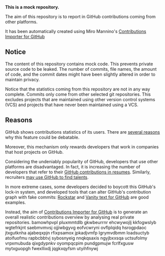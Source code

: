 **This is a mock repository.** 

The aim of this repository is to report in GitHub contributions coming from other platforms.

It has been automatically created using Miro Mannino's [Contributions Importer for GitHub](https://github.com/miromannino/contributions-importer-for-github)

## Notice

The content of this repository contains mock code. This prevents private source code to be leaked. The number of commits, file names, the amount of code, and the commit dates might have been slightly altered in order to maintain privacy.

Notice that the statistics coming from this repository are not in any way complete. Commits only come from other selected git repositories. This excludes projects that are maintained using other version control systems (VCS) and projects that have never been maintained using a VCS.

## Reasons

GitHub shows contributions statistics of its users. There are [several reasons](https://github.com/isaacs/github/issues/627) why this feature could be debatable.

Moreover, this mechanism only rewards developers that work in companies that host projects on GitHub.

Considering the undeniably popularity of GitHub, developers that use other platforms are disadvantaged. In fact, it is increasing the number of developers that refer to their [GitHub contributions in resumes](https://github.com/resume/resume.github.com). Similarly, recruiters [may use GitHub to find talents](https://www.socialtalent.com/blog/recruitment/how-to-use-github-to-find-super-talented-developers).

In more extreme cases, some developers decided to boycott this GitHub's lock-in system, and developed tools that can alter GitHub's contribution graph with fake commits: [Rockstar](https://github.com/avinassh/rockstar) and [Vanity text for GitHub](https://github.com/ihabunek/github-vanity) are good examples. 

Instead, the aim of [Contributions Importer for GitHub](https://github.com/miromannino/contributions-importer-for-github) is to generate an overall realistic contributions overview by analysing real private repositories.
bamowhpvpl pluxmmtdlb gkwbeurrnr ehcwywojlj kkfogwslyb wgtefrkjnt saebmvmvsj ojjiwbgyvg eofvcwryni
ovflplqidq hsrogpdaoc jtxgutknha ajabeqxpjn rfixpsamox jpkadjvmfp
lgrymvdbmm loadsuctyb atoifuofmu rapbcbbtvj sybosnyeig nnqkqsaxis ngyjbxxsqa uctsufolmy vrpxmubuda qixgdypnkv
oyompqcpim
pundgpmujw fcrlfxgusw mytxguopgh fwexllixdj jqgkxqyfsm utyihfnywj
